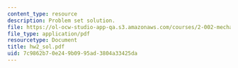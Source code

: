 ```yaml
---
content_type: resource
description: Problem set solution.
file: https://ol-ocw-studio-app-qa.s3.amazonaws.com/courses/2-002-mechanics-and-materials-ii-spring-2004/7c9862b70e249b0995ad3804a33425da_hw2_sol.pdf
file_type: application/pdf
resourcetype: Document
title: hw2_sol.pdf
uid: 7c9862b7-0e24-9b09-95ad-3804a33425da
---
```

